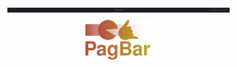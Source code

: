 <p align="center"><img width="1000px" src="https://raw.githubusercontent.com/vesdev/pagbar/main/preview.png"</img></p>
<p align="center"><img width="150px" src="https://raw.githubusercontent.com/vesdev/pagbar/main/logo.svg"></img></p>
